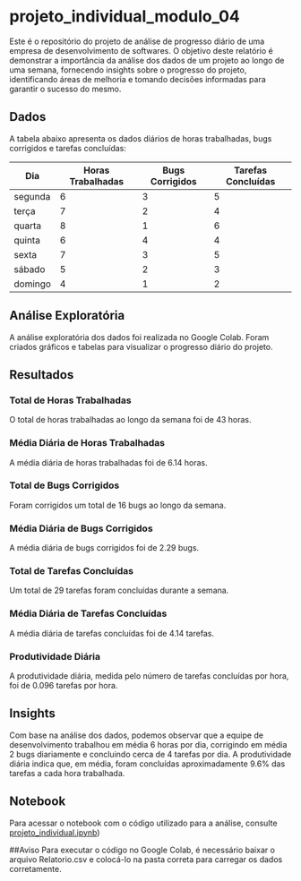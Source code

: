 # projeto_individual_modulo_04



Este é o repositório do projeto de análise de progresso diário de uma empresa de desenvolvimento de softwares. O objetivo deste relatório é demonstrar a importância da análise dos dados de um projeto ao longo de uma semana, fornecendo insights sobre o progresso do projeto, identificando áreas de melhoria e tomando decisões informadas para garantir o sucesso do mesmo.

## Dados

A tabela abaixo apresenta os dados diários de horas trabalhadas, bugs corrigidos e tarefas concluídas:

| Dia      | Horas Trabalhadas | Bugs Corrigidos | Tarefas Concluídas |
|--------- |------------------ |-----------------|------------------- |
| segunda  | 6                 | 3               | 5                 |
| terça    | 7                 | 2               | 4                 |
| quarta   | 8                 | 1               | 6                 |
| quinta   | 6                 | 4               | 4                 |
| sexta    | 7                 | 3               | 5                 |
| sábado   | 5                 | 2               | 3                 |
| domingo  | 4                 | 1               | 2                 |

## Análise Exploratória

A análise exploratória dos dados foi realizada no Google Colab. Foram criados gráficos e tabelas para visualizar o progresso diário do projeto.

## Resultados

### Total de Horas Trabalhadas

O total de horas trabalhadas ao longo da semana foi de 43 horas.

### Média Diária de Horas Trabalhadas

A média diária de horas trabalhadas foi de 6.14 horas.

### Total de Bugs Corrigidos

Foram corrigidos um total de 16 bugs ao longo da semana.

### Média Diária de Bugs Corrigidos

A média diária de bugs corrigidos foi de 2.29 bugs.

### Total de Tarefas Concluídas

Um total de 29 tarefas foram concluídas durante a semana.

### Média Diária de Tarefas Concluídas

A média diária de tarefas concluídas foi de 4.14 tarefas.

### Produtividade Diária

A produtividade diária, medida pelo número de tarefas concluídas por hora, foi de 0.096 tarefas por hora.

## Insights

Com base na análise dos dados, podemos observar que a equipe de desenvolvimento trabalhou em média 6 horas por dia, corrigindo em média 2 bugs diariamente e concluindo cerca de 4 tarefas por dia. A produtividade diária indica que, em média, foram concluídas aproximadamente 9.6% das tarefas a cada hora trabalhada.

## Notebook

Para acessar o notebook com o código utilizado para a análise, consulte [projeto_individual.ipynb](/projeto_individual.ipynb))

##Aviso
Para executar o código no Google Colab, é necessário baixar o arquivo Relatorio.csv e colocá-lo na pasta correta para carregar os dados corretamente.



